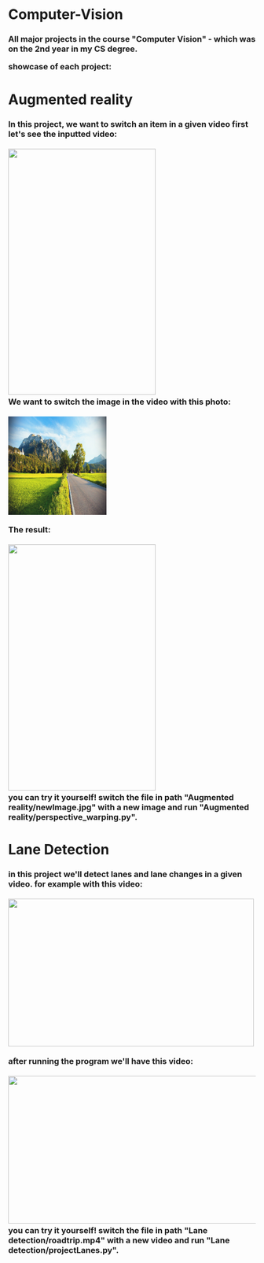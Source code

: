# Computer-Vision
<h3>
All major projects in the course "Computer Vision" - which was on the 2nd year in my CS degree.

showcase of each project:
</h3>

# Augmented reality
<h3>
  In this project, we want to switch an item in a given video
  first let's see the inputted video:
  <br>
  <br><img src="res/inputVid.gif" width="300" height="500"/><br>
  We want to switch the image in the video with this photo:
  <br>
  <br><img src="Augmented reality/newImage.jpg" width="200" height="200"/><br>
  
  The result:
  <br>
  <br><img src="res/outputVid.gif" width="300" height="500"/><br>
 you can try it yourself! switch the file in path "Augmented reality/newImage.jpg" with a new image and run "Augmented reality/perspective_warping.py".
 
 # Lane Detection
 <h3>
  in this project we'll detect lanes and lane changes in a given video.
  for example with this video:
  <br>
  <br><img src="res/roadtrip.gif" width="500" height="300"/><br>
  
  after running the program we'll have this video:
  <br>
  <br><img src="res/roadtripOutput.gif" width="600" height="300"/><br>
 you can try it yourself! switch the file in path "Lane detection/roadtrip.mp4" with a new video and run "Lane detection/projectLanes.py".
 </h3>
 
